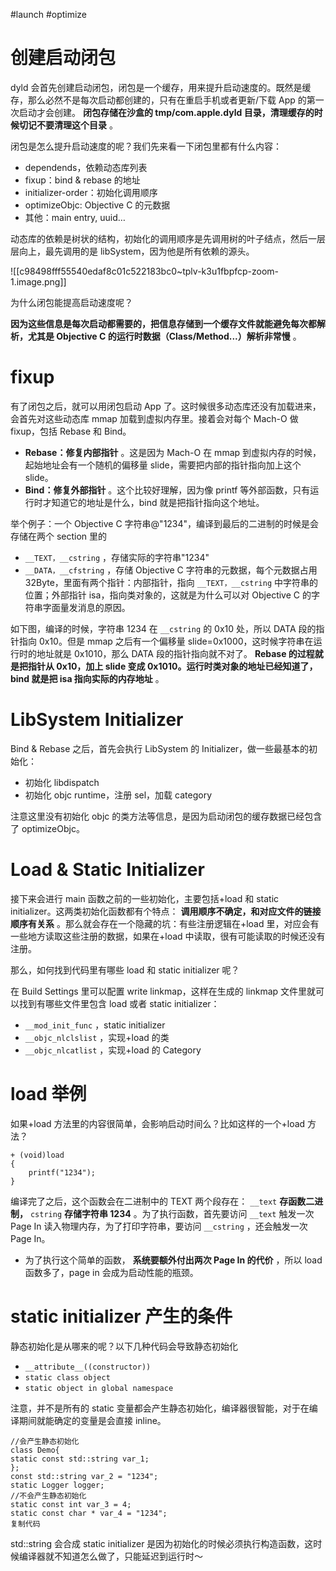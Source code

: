 #launch #optimize 
# 创建启动闭包

dyld 会首先创建启动闭包，闭包是一个缓存，用来提升启动速度的。既然是缓存，那么必然不是每次启动都创建的，只有在重启手机或者更新/下载 App 的第一次启动才会创建。 **闭包存储在沙盒的 tmp/com.apple.dyld 目录，清理缓存的时候切记不要清理这个目录** 。

闭包是怎么提升启动速度的呢？我们先来看一下闭包里都有什么内容：

* dependends，依赖动态库列表
* fixup：bind & rebase 的地址
* initializer-order：初始化调用顺序
* optimizeObjc: Objective C 的元数据
* 其他：main entry, uuid…

动态库的依赖是树状的结构，初始化的调用顺序是先调用树的叶子结点，然后一层层向上，最先调用的是 libSystem，因为他是所有依赖的源头。

![[c98498fff55540edaf8c01c522183bc0~tplv-k3u1fbpfcp-zoom-1.image.png]]


为什么闭包能提高启动速度呢？

**因为这些信息是每次启动都需要的，把信息存储到一个缓存文件就能避免每次都解析，尤其是 Objective C 的运行时数据（Class/Method...）解析非常慢** 。

# fixup

有了闭包之后，就可以用闭包启动 App 了。这时候很多动态库还没有加载进来，会首先对这些动态库 mmap 加载到虚拟内存里。接着会对每个 Mach-O 做 fixup，包括 Rebase 和 Bind。

* **Rebase：修复内部指针** 。这是因为 Mach-O 在 mmap 到虚拟内存的时候，起始地址会有一个随机的偏移量 slide，需要把内部的指针指向加上这个 slide。
* **Bind：修复外部指针** 。这个比较好理解，因为像 printf 等外部函数，只有运行时才知道它的地址是什么，bind 就是把指针指向这个地址。

举个例子：一个 Objective C 字符串@"1234"，编译到最后的二进制的时候是会存储在两个 section 里的

* `__TEXT，__cstring` ，存储实际的字符串"1234"
* `__DATA，__cfstring` ，存储 Objective C 字符串的元数据，每个元数据占用 32Byte，里面有两个指针：内部指针，指向 `__TEXT，__cstring` 中字符串的位置；外部指针 isa，指向类对象的，这就是为什么可以对 Objective C 的字符串字面量发消息的原因。

如下图，编译的时候，字符串 1234 在 `__cstring` 的 0x10 处，所以 DATA 段的指针指向 0x10。但是 mmap 之后有一个偏移量 slide=0x1000，这时候字符串在运行时的地址就是 0x1010，那么 DATA 段的指针指向就不对了。 **Rebase 的过程就是把指针从 0x10，加上 slide 变成 0x1010。运行时类对象的地址已经知道了，bind 就是把 isa 指向实际的内存地址** 。

# LibSystem Initializer

Bind & Rebase 之后，首先会执行 LibSystem 的 Initializer，做一些最基本的初始化：

* 初始化 libdispatch
* 初始化 objc runtime，注册 sel，加载 category

注意这里没有初始化 objc 的类方法等信息，是因为启动闭包的缓存数据已经包含了 optimizeObjc。

# Load & Static Initializer

接下来会进行 main 函数之前的一些初始化，主要包括+load 和 static initializer。这两类初始化函数都有个特点： **调用顺序不确定，和对应文件的链接顺序有关系** 。那么就会存在一个隐藏的坑：有些注册逻辑在+load 里，对应会有一些地方读取这些注册的数据，如果在+load 中读取，很有可能读取的时候还没有注册。

那么，如何找到代码里有哪些 load 和 static initializer 呢？

在 Build Settings 里可以配置 write linkmap，这样在生成的 linkmap 文件里就可以找到有哪些文件里包含 load 或者 static initializer：

* `__mod_init_func` ，static initializer
* `__objc_nlclslist` ，实现+load 的类
* `__objc_nlcatlist` ，实现+load 的 Category

# load 举例

如果+load 方法里的内容很简单，会影响启动时间么？比如这样的一个+load 方法？

```
+ (void)load 
{
    printf("1234");
}

```

编译完了之后，这个函数会在二进制中的 TEXT 两个段存在： `__text` **存函数二进制，** `cstring` **存储字符串 1234** 。为了执行函数，首先要访问 `__text` 触发一次 Page In 读入物理内存，为了打印字符串，要访问 `__cstring` ，还会触发一次 Page In。

* 为了执行这个简单的函数， **系统要额外付出两次 Page In 的代价** ，所以 load 函数多了，page in 会成为启动性能的瓶颈。

# static initializer 产生的条件

静态初始化是从哪来的呢？以下几种代码会导致静态初始化

* `__attribute__((constructor))`
* `static class object`
* `static object in global namespace`

注意，并不是所有的 static 变量都会产生静态初始化，编译器很智能，对于在编译期间就能确定的变量是会直接 inline。

```
//会产生静态初始化
class Demo{ 
static const std::string var_1; 
};
const std::string var_2 = "1234"; 
static Logger logger;
//不会产生静态初始化
static const int var_3 = 4; 
static const char * var_4 = "1234";
复制代码
```

std::string 会合成 static initializer 是因为初始化的时候必须执行构造函数，这时候编译器就不知道怎么做了，只能延迟到运行时～